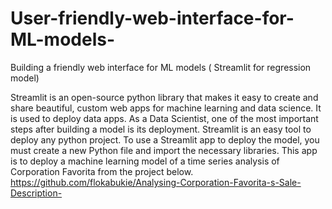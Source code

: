 # User-friendly-web-interface-for-ML-models-
Building a friendly web interface for ML models ( Streamlit for regression model)
 
 Streamlit is an open-source python library that makes it easy to create and share beautiful, custom web apps for machine learning and data science. It is used to deploy data apps.
 As a Data Scientist, one of the most important steps after building a model is its deployment. Streamlit is an easy tool to deploy any python project.
 To use a Streamlit app to deploy the model, you must create a new Python file and import the necessary libraries.
 This app is to deploy a machine learning model of a time series analysis of Corporation Favorita from the project below.
 https://github.com/flokabukie/Analysing-Corporation-Favorita-s-Sale-Description-
